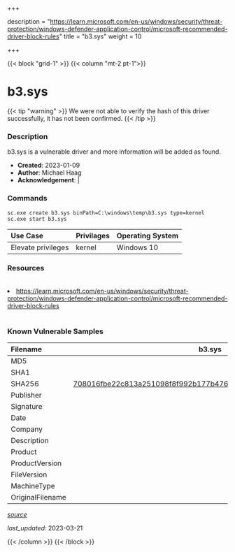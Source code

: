 +++

description = "https://learn.microsoft.com/en-us/windows/security/threat-protection/windows-defender-application-control/microsoft-recommended-driver-block-rules"
title = "b3.sys"
weight = 10

+++


{{< block "grid-1" >}}
{{< column "mt-2 pt-1">}}


# b3.sys 


{{< tip "warning" >}}
We were not able to verify the hash of this driver successfully, it has not been confirmed.
{{< /tip >}}


### Description

b3.sys is a vulnerable driver and more information will be added as found.

- **Created**: 2023-01-09
- **Author**: Michael Haag
- **Acknowledgement**:  | [](https://twitter.com/)

### Commands

```
sc.exe create b3.sys binPath=C:\windows\temp\b3.sys type=kernel
sc.exe start b3.sys
```

| Use Case | Privilages | Operating System | 
|:---- | ---- | ---- |
| Elevate privileges | kernel | Windows 10 |

### Resources
<br>
<li><a href=" https://learn.microsoft.com/en-us/windows/security/threat-protection/windows-defender-application-control/microsoft-recommended-driver-block-rules"> https://learn.microsoft.com/en-us/windows/security/threat-protection/windows-defender-application-control/microsoft-recommended-driver-block-rules</a></li>
<br>

### Known Vulnerable Samples

| Filename | b3.sys |
|:---- | ---- | 
| MD5 | <a href="https://www.virustotal.com/gui/file/"></a> |
| SHA1 | <a href="https://www.virustotal.com/gui/file/"></a> |
| SHA256 | <a href="https://www.virustotal.com/gui/file/708016fbe22c813a251098f8f992b177b476bd1bbc48c2ed4a122ff74910a965">708016fbe22c813a251098f8f992b177b476bd1bbc48c2ed4a122ff74910a965</a> |
| Publisher |  |
| Signature |  |
| Date |  |
| Company |  |
| Description |  |
| Product |  |
| ProductVersion |  |
| FileVersion |  |
| MachineType |  |
| OriginalFilename |  |



[*source*](https://github.com/magicsword-io/LOLDrivers/tree/main/yaml/b3.sys.yml)

*last_updated:* 2023-03-21








{{< /column >}}
{{< /block >}}
